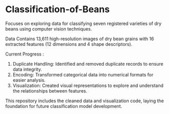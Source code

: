 # Classification-of-Beans
Focuses on exploring data for classifying seven registered varieties of dry beans using computer vision techniques.

Data Contains 13,611 high-resolution images of dry bean grains with 16 extracted features (12 dimensions and 4 shape descriptors).

Current Progress :
1. Duplicate Handling: Identified and removed duplicate records to ensure data integrity.
2. Encoding: Transformed categorical data into numerical formats for easier analysis.
3. Visualization: Created visual representations to explore and understand the relationships between features.
   
This repository includes the cleaned data and visualization code, laying the foundation for future classification model development.
